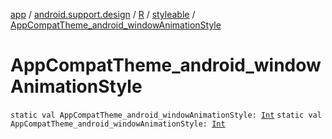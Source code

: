 [app](../../../index.md) / [android.support.design](../../index.md) / [R](../index.md) / [styleable](index.md) / [AppCompatTheme_android_windowAnimationStyle](.)

# AppCompatTheme_android_windowAnimationStyle

`static val AppCompatTheme_android_windowAnimationStyle: `[`Int`](https://kotlinlang.org/api/latest/jvm/stdlib/kotlin/-int/index.html)
`static val AppCompatTheme_android_windowAnimationStyle: `[`Int`](https://kotlinlang.org/api/latest/jvm/stdlib/kotlin/-int/index.html)